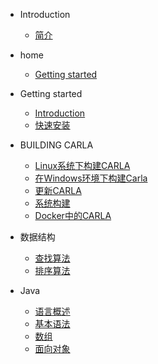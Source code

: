* Introduction
    * [简介](README.md)

* home
    * [Getting started](/home/欢迎来到CARLA官方文档.md)
   
    
* Getting started
    * [Introduction](/GETTING_STARTED/1Introduction.md)
    * [快速安装](/GETTING_STARTED/2快速安装.md)

* BUILDING CARLA
    * [Linux系统下构建CARLA](/BUILDING_CARLA/1Linux_build.md)
    * [在Windows环境下构建Carla](/BUILDING_CARLA/2Windows_build.md)
    * [更新CARLA](/BUILDING_CARLA/3Update_CARLA.md)
    * [系统构建](/BUILDING_CARLA/4Build_system.md)
    * [Docker中的CARLA](/BUILDING_CARLA/5CARLA_in_Docker.md)


* 数据结构
    * [查找算法](/数据结构/查找.md)
    * [排序算法](/数据结构/排序算法.md)

* Java
    * [语言概述](Java/1_语言概述.md)
    * [基本语法](Java/2_基本语法.md)
    * [数组](Java/3_数组.md)
    * [面向对象](Java/4_面向对象.md)
